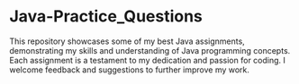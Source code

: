 # Java-Practice_Questions
This repository showcases some of my best Java assignments, demonstrating my skills and understanding of Java programming concepts. Each assignment is a testament to my dedication and passion for coding. I welcome feedback and suggestions to further improve my work.
